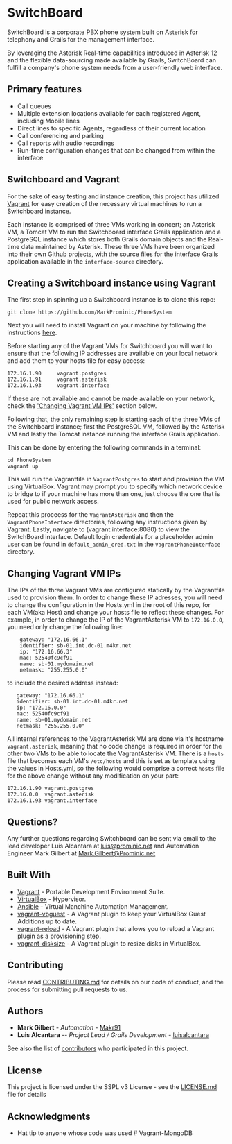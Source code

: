 # SwitchBoard
SwitchBoard is a corporate PBX phone system built on Asterisk for telephony and Grails for the management interface.

By leveraging the Asterisk Real-time capabilities introduced in Asterisk 12 and the flexible data-sourcing made available by Grails, SwitchBoard can fulfill a company's phone system needs from a user-friendly web interface.

## Primary features
- Call queues
- Multiple extension locations available for each registered Agent, including Mobile lines
- Direct lines to specific Agents, regardless of their current location
- Call conferencing and parking
- Call reports with audio recordings
- Run-time configuration changes that can be changed from within the interface

## Switchboard and Vagrant
For the sake of easy testing and instance creation, this project has utilized [Vagrant](http://www.vagrantup.com) for easy creation of the necessary virtual machines to run a Switchboard instance.

Each instance is comprised of three VMs working in concert; an Asterisk VM, a Tomcat VM to run the Switchboard interface Grails application and a PostgreSQL instance which stores both Grails domain objects and the Real-time data maintained by Asterisk. These three VMs have been organized into their own Github projects, with the source files for the interface Grails application available in the `interface-source` directory.

## Creating a Switchboard instance using Vagrant
The first step in spinning up a Switchboard instance is to clone this repo:

```git clone https://github.com/MarkProminic/PhoneSystem```

Next you will need to install Vagrant on your machine by following the instructions [here](https://www.vagrantup.com/docs/installation/).

Before starting any of the Vagrant VMs for Switchboard you will want to ensure that the following IP addresses are available on your local network and add them to your hosts file for easy access:
```
172.16.1.90     vagrant.postgres
172.16.1.91     vagrant.asterisk
172.16.1.93     vagrant.interface
```
If these are not available and cannot be made available on your network, check the ['Changing Vagrant VM IPs'](#changing-vagrant-vm-ips) section below.

Following that, the only remaining step is starting each of the three VMs of the Switchboard instance; first the PostgreSQL VM, followed by the Asterisk VM and lastly the Tomcat instance running the interface Grails application.

This can be done by entering the following commands in a terminal:
```
cd PhoneSystem
vagrant up
```
This will run the Vagrantfile in `VagrantPostgres` to start and provision the VM using VirtualBox. Vagrant may prompt you to specify which network device to bridge to if your machine has more than one, just choose the one that is used for public network access.

Repeat this proceess for the `VagrantAsterisk` and then the `VagrantPhoneInterface` directories, following any instructions given by Vagrant. Lastly, navigate to (vagrant.interface:8080) to view the SwitchBoard interface. Default login credentials for a placeholder admin user can be found in `default_admin_cred.txt` in the `VagrantPhoneInterface` directory.

## Changing Vagrant VM IPs
The IPs of the three Vagrant VMs are configured statically by the Vagrantfile used to provision them. In order to change these IP adresses, you will need to change the configuration in the Hosts.yml in the root of this repo, for each VM(aka Host) and change your hosts file to reflect these changes. For example, in order to change the IP of the VagrantAsterisk VM to `172.16.0.0`, you need only change the following line:
```
    gateway: "172.16.66.1"
    identifier: sb-01.int.dc-01.m4kr.net
    ip: "172.16.66.3"
    mac: 52540fc9cf91
    name: sb-01.mydomain.net
    netmask: "255.255.0.0"
```
 to include the desired address instead:
 
 ```
    gateway: "172.16.66.1"
    identifier: sb-01.int.dc-01.m4kr.net
    ip: "172.16.0.0"
    mac: 52540fc9cf91
    name: sb-01.mydomain.net
    netmask: "255.255.0.0"
 ```
 
 All internal references to the VagrantAsterisk VM are done via it's hostname `vagrant.asterisk`, meaning that no code change is required in order for the other two VMs to be able to locate the VagrantAsterisk VM. There is a `hosts` file that becomes each VM's `/etc/hosts` and this is set as template using the values in Hosts.yml, so the following would comprise a correct `hosts` file for the above change without any modification on your part:
 
 ```
172.16.1.90 vagrant.postgres
172.16.0.0  vagrant.asterisk
172.16.1.93 vagrant.interface
 ```
 
 ## Questions?
 Any further questions regarding Switchboard can be sent via email to the lead developer Luis Alcantara at luis@prominic.net and Automation Engineer Mark Gilbert at Mark.Gilbert@Prominic.net

## Built With
* [Vagrant](https://www.vagrantup.com/) - Portable Development Environment Suite.
* [VirtualBox](https://www.virtualbox.org/wiki/Downloads) - Hypervisor.
* [Ansible](https://www.ansible.com/) - Virtual Manchine Automation Management.
* [vagrant-vbguest](https://github.com/dotless-de/vagrant-vbguest) - A Vagrant plugin to keep your VirtualBox Guest Additions up to date.
* [vagrant-reload](https://github.com/aidanns/vagrant-reload) - A Vagrant plugin that allows you to reload a Vagrant plugin as a provisioning step.
* [vagrant-disksize](https://github.com/sprotheroe/vagrant-disksize) - A Vagrant plugin to resize disks in VirtualBox.


## Contributing

Please read [CONTRIBUTING.md](https://www.prominic.net) for details on our code of conduct, and the process for submitting pull requests to us.

## Authors

* **Mark Gilbert** - *Automation* - [Makr91](https://github.com/Makr91)
* **Luis Alcantara** -- *Project Lead / Grails Development* -  [luisalcantara](https://github.com/luisalcantara)

See also the list of [contributors](https://github.com/MarkProminic/Switchboard/graphs/contributors) who participated in this project.

## License

This project is licensed under the SSPL v3 License - see the [LICENSE.md](LICENSE.md) file for details

## Acknowledgments

* Hat tip to anyone whose code was used
#   V a g r a n t - M o n g o D B  
 